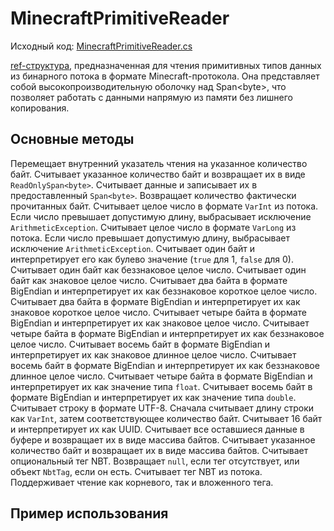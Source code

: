 # MinecraftPrimitiveReader

Исходный код: [MinecraftPrimitiveReader.cs](https://github.com/Titlehhhh/McProtoNet/blob/dev/src/McProtoNet.Serialization/MinecraftPrimitiveReader.cs)

[ref-структура](https://learn.microsoft.com/en-us/dotnet/csharp/language-reference/builtin-types/ref-struct), предназначенная для чтения примитивных типов данных 
из бинарного потока в формате Minecraft-протокола. Она представляет собой
высокопроизводительную оболочку над Span&lt;byte&gt;,
что позволяет работать с данными напрямую из памяти без лишнего копирования.

## Основные методы

<deflist>
<def title="void Advance(int count)">
Перемещает внутренний указатель чтения на указанное количество байт.
</def>
<def title="ReadOnlySpan<byte> Read(int count)">
Считывает указанное количество байт и возвращает их в виде <code>ReadOnlySpan&lt;byte&gt;</code>.
</def>
<def title="int Read(Span<byte> output)">
Считывает данные и записывает их в предоставленный <code>Span&lt;byte&gt;</code>. Возвращает количество фактически прочитанных байт.
</def>
<def title="int ReadVarInt()">
Считывает целое число в формате <code>VarInt</code> из потока. Если число превышает допустимую длину, выбрасывает исключение <code>ArithmeticException</code>.
</def>
<def title="long ReadVarLong()">
Считывает целое число в формате <code>VarLong</code> из потока. Если число превышает допустимую длину, выбрасывает исключение <code>ArithmeticException</code>.
</def>
<def title="bool ReadBoolean()">
Считывает один байт и интерпретирует его как булево значение (<code>true</code> для 1, <code>false</code> для 0).
</def>
<def title="byte ReadUnsignedByte()">
Считывает один байт как беззнаковое целое число.
</def>
<def title="sbyte ReadSignedByte()">
Считывает один байт как знаковое целое число.
</def>
<def title="ushort ReadUnsignedShort()">
Считывает два байта в формате BigEndian и интерпретирует их как беззнаковое короткое целое число.
</def>
<def title="short ReadSignedShort()">
Считывает два байта в формате BigEndian и интерпретирует их как знаковое короткое целое число.
</def>
<def title="int ReadSignedInt()">
Считывает четыре байта в формате BigEndian и интерпретирует их как знаковое целое число.
</def>
<def title="uint ReadUnsignedInt()">
Считывает четыре байта в формате BigEndian и интерпретирует их как беззнаковое целое число.
</def>
<def title="long ReadSignedLong()">
Считывает восемь байт в формате BigEndian и интерпретирует их как знаковое длинное целое число.
</def>
<def title="ulong ReadUnsignedLong()">
Считывает восемь байт в формате BigEndian и интерпретирует их как беззнаковое длинное целое число.
</def>
<def title="float ReadFloat()">
Считывает четыре байта в формате BigEndian и интерпретирует их как значение типа <code>float</code>.
</def>
<def title="double ReadDouble()">
Считывает восемь байт в формате BigEndian и интерпретирует их как значение типа <code>double</code>.
</def>
<def title="string ReadString()">
Считывает строку в формате UTF-8. Сначала считывает длину строки как <code>VarInt</code>, затем соответствующее количество байт.
</def>
<def title="Guid ReadUUID()">
Считывает 16 байт и интерпретирует их как UUID.
</def>
<def title="byte[] ReadRestBuffer()">
Считывает все оставшиеся данные в буфере и возвращает их в виде массива байтов.
</def>
<def title="byte[] ReadBuffer(int length)">
Считывает указанное количество байт и возвращает их в виде массива байтов.
</def>
<def title="NbtTag? ReadOptionalNbtTag(bool readRootTag)">
Считывает опциональный тег NBT. Возвращает <code>null</code>, если тег отсутствует, или объект <code>NbtTag</code>, если он есть.
</def>
<def title="NbtTag ReadNbtTag(bool readRootTag)">
Считывает тег NBT из потока. Поддерживает чтение как корневого, так и вложенного тега.
</def>
</deflist>

## Пример использования

<code-block lang="C#" src="../code-samples/PrimitiveReaderSample.cs"/>